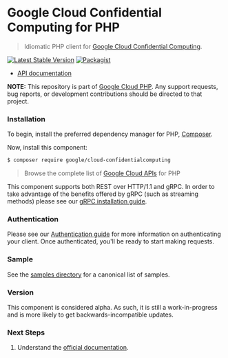 # Google Cloud Confidential Computing for PHP

> Idiomatic PHP client for [Google Cloud Confidential Computing](https://cloud.google.com/confidential-computing).

[![Latest Stable Version](https://poser.pugx.org/google/cloud-confidentialcomputing/v/stable)](https://packagist.org/packages/google/cloud-confidentialcomputing) [![Packagist](https://img.shields.io/packagist/dm/google/cloud-confidentialcomputing.svg)](https://packagist.org/packages/google/cloud-confidentialcomputing)

* [API documentation](https://cloud.google.com/php/docs/reference/cloud-confidentialcomputing/latest)

**NOTE:** This repository is part of [Google Cloud PHP](https://github.com/googleapis/google-cloud-php). Any
support requests, bug reports, or development contributions should be directed to
that project.

### Installation

To begin, install the preferred dependency manager for PHP, [Composer](https://getcomposer.org/).

Now, install this component:

```sh
$ composer require google/cloud-confidentialcomputing
```

> Browse the complete list of [Google Cloud APIs](https://cloud.google.com/php/docs/reference)
> for PHP

This component supports both REST over HTTP/1.1 and gRPC. In order to take advantage of the benefits
offered by gRPC (such as streaming methods) please see our
[gRPC installation guide](https://cloud.google.com/php/grpc).

### Authentication

Please see our [Authentication guide](https://github.com/googleapis/google-cloud-php/blob/main/AUTHENTICATION.md) for more information
on authenticating your client. Once authenticated, you'll be ready to start making requests.

### Sample

See the [samples directory](https://github.com/googleapis/google-cloud-php-confidentialcomputing/tree/main/samples) for a canonical list of samples.

### Version

This component is considered alpha. As such, it is still a work-in-progress and is more likely to get backwards-incompatible updates.

### Next Steps

1. Understand the [official documentation](https://cloud.google.com/compute/confidential-vm/docs).
